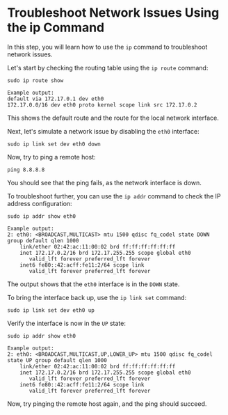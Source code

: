 # Troubleshoot Network Issues Using the ip Command

In this step, you will learn how to use the `ip` command to troubleshoot network issues.

Let's start by checking the routing table using the `ip route` command:

```
sudo ip route show

Example output:
default via 172.17.0.1 dev eth0
172.17.0.0/16 dev eth0 proto kernel scope link src 172.17.0.2
```

This shows the default route and the route for the local network interface.

Next, let's simulate a network issue by disabling the `eth0` interface:

```
sudo ip link set dev eth0 down
```

Now, try to ping a remote host:

```
ping 8.8.8.8
```

You should see that the ping fails, as the network interface is down.

To troubleshoot further, you can use the `ip addr` command to check the IP address configuration:

```
sudo ip addr show eth0

Example output:
2: eth0: <BROADCAST,MULTICAST> mtu 1500 qdisc fq_codel state DOWN group default qlen 1000
    link/ether 02:42:ac:11:00:02 brd ff:ff:ff:ff:ff:ff
    inet 172.17.0.2/16 brd 172.17.255.255 scope global eth0
       valid_lft forever preferred_lft forever
    inet6 fe80::42:acff:fe11:2/64 scope link
       valid_lft forever preferred_lft forever
```

The output shows that the `eth0` interface is in the `DOWN` state.

To bring the interface back up, use the `ip link set` command:

```
sudo ip link set dev eth0 up
```

Verify the interface is now in the `UP` state:

```
sudo ip addr show eth0

Example output:
2: eth0: <BROADCAST,MULTICAST,UP,LOWER_UP> mtu 1500 qdisc fq_codel state UP group default qlen 1000
    link/ether 02:42:ac:11:00:02 brd ff:ff:ff:ff:ff:ff
    inet 172.17.0.2/16 brd 172.17.255.255 scope global eth0
       valid_lft forever preferred_lft forever
    inet6 fe80::42:acff:fe11:2/64 scope link
       valid_lft forever preferred_lft forever
```

Now, try pinging the remote host again, and the ping should succeed.
